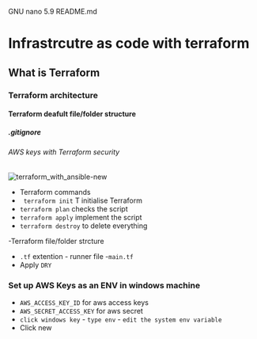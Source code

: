   GNU nano 5.9                       README.md
# Infrastrcutre as code with terraform
## What is Terraform
### Terraform architecture
#### Terraform deafult file/folder structure
##### .gitignore
###### AWS keys with Terraform security
![terraform_with_ansible-new](https://user-images.githubusercontent.com/98215575/155313101-794c5a5a-7910-4c5f-b01f-fbb46bad211b.jpg)


- Terraform commands
- ` terraform init` T initialise Terraform
- `terraform plan` checks the script
- `terraform apply` implement the script
- `terraform destroy` to delete everything

-Terraform file/folder strcture
- `.tf` extention - runner file -`main.tf`
- Apply `DRY`
  
### Set up AWS Keys as an ENV in windows machine
- `AWS_ACCESS_KEY_ID` for aws access keys
- `AWS_SECRET_ACCESS_KEY` for aws secret 
- `click windows key` - `type env` - `edit the system env variable`
- Click new 
